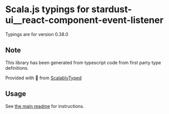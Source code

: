 
# Scala.js typings for stardust-ui__react-component-event-listener

Typings are for version 0.38.0



## Note
This library has been generated from typescript code from first party type definitions.

Provided with :purple_heart: from [ScalablyTyped](https://github.com/oyvindberg/ScalablyTyped)

## Usage
See [the main readme](../../readme.md) for instructions.


